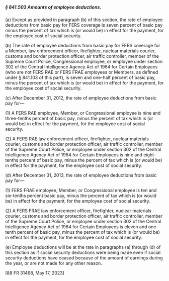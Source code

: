 ##### § 841.503 Amounts of employee deductions. #####

(a) Except as provided in paragraph (b) of this section, the rate of employee deductions from basic pay for FERS coverage is seven percent of basic pay minus the percent of tax which is (or would be) in effect for the payment, for the employee cost of social security.

(b) The rate of employee deductions from basic pay for FERS coverage for a Member, law enforcement officer, firefighter, nuclear materials courier, customs and border protection officer, air traffic controller, member of the Supreme Court Police, Congressional employee, or employee under section 302 of the Central Intelligence Agency Act of 1964 for Certain Employees (who are not FERS RAE or FERS FRAE employees or Members, as defined under § 841.103 of this part), is seven and one-half percent of basic pay, minus the percent of tax which is (or would be) in effect for the payment, for the employee cost of social security.

(c) After December 31, 2012, the rate of employee deductions from basic pay for—

(1) A FERS RAE employee, Member, or Congressional employee is nine and three-tenths percent of basic pay, minus the percent of tax which is (or would be) in effect for the payment, for the employee cost of social security.

(2) A FERS RAE law enforcement officer, firefighter, nuclear materials courier, customs and border protection officer, air traffic controller, member of the Supreme Court Police, or employee under section 302 of the Central Intelligence Agency Act of 1964 for Certain Employees is nine and eight-tenths percent of basic pay, minus the percent of tax which is (or would be) in effect for the payment, for the employee cost of social security.

(d) After December 31, 2013, the rate of employee deductions from basic pay for—

(1) FERS FRAE employee, Member, or Congressional employee is ten and six-tenths percent basic pay, minus the percent of tax which is (or would be) in effect for the payment, for the employee cost of social security.

(2) A FERS FRAE law enforcement officer, firefighter, nuclear materials courier, customs and border protection officer, air traffic controller, member of the Supreme Court Police, or employee under section 302 of the Central Intelligence Agency Act of 1964 for Certain Employees is eleven and one-tenth percent of basic pay, minus the percent of tax which is (or would be) in effect for the payment, for the employee cost of social security.

(e) Employee deductions will be at the rate in paragraphs (a) through (d) of this section as if social security deductions were being made even if social security deductions have ceased because of the amount of earnings during the year, or are not made for any other reason.

[88 FR 31468, May 17, 2023]